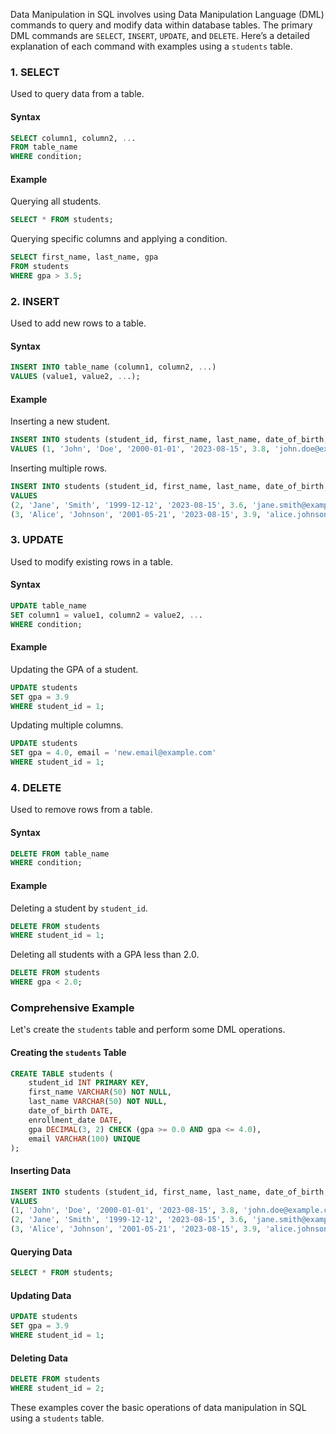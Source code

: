 Data Manipulation in SQL involves using Data Manipulation Language (DML) commands to query and modify data within database tables. The primary DML commands are `SELECT`, `INSERT`, `UPDATE`, and `DELETE`. Here’s a detailed explanation of each command with examples using a `students` table.

### 1. SELECT
Used to query data from a table.

#### Syntax
```sql
SELECT column1, column2, ...
FROM table_name
WHERE condition;
```

#### Example
Querying all students.
```sql
SELECT * FROM students;
```

Querying specific columns and applying a condition.
```sql
SELECT first_name, last_name, gpa
FROM students
WHERE gpa > 3.5;
```

### 2. INSERT
Used to add new rows to a table.

#### Syntax
```sql
INSERT INTO table_name (column1, column2, ...)
VALUES (value1, value2, ...);
```

#### Example
Inserting a new student.
```sql
INSERT INTO students (student_id, first_name, last_name, date_of_birth, enrollment_date, gpa, email)
VALUES (1, 'John', 'Doe', '2000-01-01', '2023-08-15', 3.8, 'john.doe@example.com');
```

Inserting multiple rows.
```sql
INSERT INTO students (student_id, first_name, last_name, date_of_birth, enrollment_date, gpa, email)
VALUES 
(2, 'Jane', 'Smith', '1999-12-12', '2023-08-15', 3.6, 'jane.smith@example.com'),
(3, 'Alice', 'Johnson', '2001-05-21', '2023-08-15', 3.9, 'alice.johnson@example.com');
```

### 3. UPDATE
Used to modify existing rows in a table.

#### Syntax
```sql
UPDATE table_name
SET column1 = value1, column2 = value2, ...
WHERE condition;
```

#### Example
Updating the GPA of a student.
```sql
UPDATE students
SET gpa = 3.9
WHERE student_id = 1;
```

Updating multiple columns.
```sql
UPDATE students
SET gpa = 4.0, email = 'new.email@example.com'
WHERE student_id = 1;
```

### 4. DELETE
Used to remove rows from a table.

#### Syntax
```sql
DELETE FROM table_name
WHERE condition;
```

#### Example
Deleting a student by `student_id`.
```sql
DELETE FROM students
WHERE student_id = 1;
```

Deleting all students with a GPA less than 2.0.
```sql
DELETE FROM students
WHERE gpa < 2.0;
```

### Comprehensive Example

Let's create the `students` table and perform some DML operations.

#### Creating the `students` Table
```sql
CREATE TABLE students (
    student_id INT PRIMARY KEY,
    first_name VARCHAR(50) NOT NULL,
    last_name VARCHAR(50) NOT NULL,
    date_of_birth DATE,
    enrollment_date DATE,
    gpa DECIMAL(3, 2) CHECK (gpa >= 0.0 AND gpa <= 4.0),
    email VARCHAR(100) UNIQUE
);
```

#### Inserting Data
```sql
INSERT INTO students (student_id, first_name, last_name, date_of_birth, enrollment_date, gpa, email)
VALUES 
(1, 'John', 'Doe', '2000-01-01', '2023-08-15', 3.8, 'john.doe@example.com'),
(2, 'Jane', 'Smith', '1999-12-12', '2023-08-15', 3.6, 'jane.smith@example.com'),
(3, 'Alice', 'Johnson', '2001-05-21', '2023-08-15', 3.9, 'alice.johnson@example.com');
```

#### Querying Data
```sql
SELECT * FROM students;
```

#### Updating Data
```sql
UPDATE students
SET gpa = 3.9
WHERE student_id = 1;
```

#### Deleting Data
```sql
DELETE FROM students
WHERE student_id = 2;
```

These examples cover the basic operations of data manipulation in SQL using a `students` table.